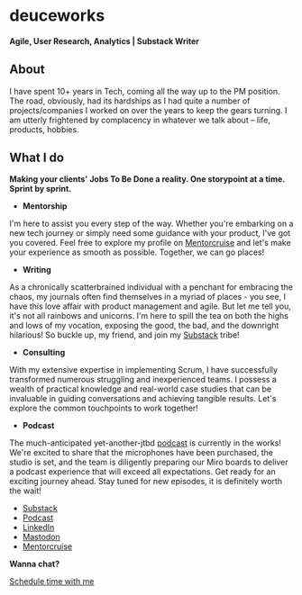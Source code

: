 # deuceworks


####  Agile, User Research, Analytics | Substack Writer

## About
I have spent 10+ years in Tech, coming all the way up to the PM position. The road, obviously, had its hardships as I had quite a number of projects/companies I worked on over the years to keep the gears turning.
I am utterly frightened by complacency in whatever we talk about – life, products, hobbies.

## What I do

**Making your clients' Jobs To Be Done a reality. One storypoint at a time. Sprint by sprint.**

- **Mentorship**

I'm here to assist you every step of the way. Whether you're embarking on a new tech journey or simply need some guidance with your product, I've got you covered. Feel free to explore my profile on [Mentorcruise](https://mentorcruise.com/mentor/geneishchuk/) and let's make your experience as smooth as possible. Together, we can go places!

- **Writing**

As a chronically scatterbrained individual with a penchant for embracing the chaos, my journals often find themselves in a myriad of places - you see, I have this love affair with product management and agile. 
But let me tell you, it's not all rainbows and unicorns. I'm here to spill the tea on both the highs and lows of my vocation, exposing the good, the bad, and the downright hilarious! So buckle up, my friend, and join my [Substack](https://productzine.substack.com/) tribe!

- **Consulting**

With my extensive expertise in implementing Scrum, I have successfully transformed numerous struggling and inexperienced teams. I possess a wealth of practical knowledge and real-world case studies that can be invaluable in guiding conversations and achieving tangible results. Let's explore the common touchpoints to work together!

- **Podcast**

The much-anticipated yet-another-jtbd [podcast](https://open.spotify.com/show/0Jwm6OLVs2I3YOCbtwibZ8?si=c27323ad95054e10) is currently in the works! We're excited to share that the microphones have been purchased, the studio is set, and the team is diligently preparing our Miro boards to deliver a podcast experience that will exceed all expectations.
Get ready for an exciting journey ahead. Stay tuned for new episodes, it is definitely worth the wait!


- [Substack](https://productzine.substack.com/)
- [Podcast](https://open.spotify.com/show/0Jwm6OLVs2I3YOCbtwibZ8?si=c27323ad95054e10)
- [LinkedIn](https://www.linkedin.com/in/geneishchuk/)
- [Mastodon](https://mastodon.social/@gene_ishchuk)
- [Mentorcruise](https://mentorcruise.com/mentor/geneishchuk/)

**Wanna chat?**
<!-- Calendly link widget begin -->
<link href="https://assets.calendly.com/assets/external/widget.css" rel="stylesheet">
<script src="https://assets.calendly.com/assets/external/widget.js" type="text/javascript" async></script>
<a href="" onclick="Calendly.initPopupWidget({url: 'https://calendly.com/ievgen_ishchuk/30min?hide_gdpr_banner=1'});return false;">Schedule time with me</a>
<!-- Calendly link widget end -->


<div style="display:none"><a rel="me" href="https://mastodon.social/@gene_ishchuk">Mastodon</a></div>